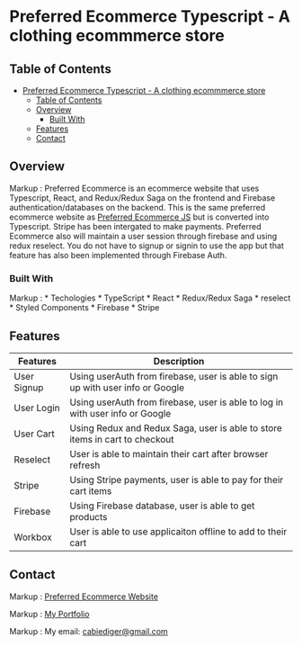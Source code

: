 # Preferred Ecommerce Typescript - A clothing ecommmerce store

## Table of Contents

- [Preferred Ecommerce Typescript - A clothing ecommmerce store](#preferred-ecommerce-typescript---a-clothing-ecommmerce-store)
  - [Table of Contents](#table-of-contents)
  - [Overview](#overview)
    - [Built With](#built-with)
  - [Features](#features)
  - [Contact](#contact)

## Overview

 Markup :  Preferred Ecommerce is an ecommerce website that uses Typescript, React, and Redux/Redux Saga on the frontend and Firebase authentication/databases on the backend. This is the same preferred ecommerce website as [Preferred Ecommerce JS](https://github.com/cbied/preferred-ecommerce/ "Preferred Ecommerce JS") but is converted into Typescript. Stripe has been intergated to make payments. Preferred Ecommerce also will maintain a user session through firebase and using redux reselect. You do not have to signup or signin to use the app but that feature has also been implemented through Firebase Auth.

### Built With

 Markup : * Techologies
              * TypeScript
              * React
              * Redux/Redux Saga
              * reselect
              * Styled Components
              * Firebase
              * Stripe

## Features

Features  | Description
------------- | -------------
User Signup  | Using userAuth from firebase, user is able to sign up with user info or Google
User Login  |  Using userAuth from firebase, user is able to log in with user info or Google
User Cart  | Using Redux and Redux Saga, user is able to store items in cart to checkout
Reselect  |  User is able to maintain their cart after browser refresh 
Stripe  |  Using Stripe payments, user is able to pay for their cart items
Firebase  | Using Firebase database, user is able to get products
Workbox | User is able to use applicaiton offline to add to their cart

## Contact

Markup :  [Preferred Ecommerce Website](https://stellular-fairy-de4a48.netlify.app/) 

Markup :  [My Portfolio](https://cbied.github.io/biedsPortfolio/)

Markup :  My email: cabiediger@gmail.com